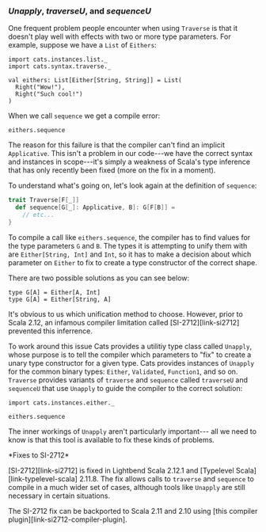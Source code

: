 ### *Unapply*, *traverseU*, and *sequenceU*

One frequent problem people encounter when using `Traverse`
is that it doesn't play well with effects
with two or more type parameters.
For example, suppose we have a `List` of `Eithers`:

```tut:book:silent
import cats.instances.list._
import cats.syntax.traverse._

val eithers: List[Either[String, String]] = List(
  Right("Wow!"),
  Right("Such cool!")
)
```

When we call `sequence` we get a compile error:

```tut:book:fail
eithers.sequence
```

The reason for this failure is that
the compiler can't find an implicit `Applicative`.
This isn't a problem in our code---we
have the correct syntax and instances in scope---it's
simply a weakness of Scala's type inference
that has only recently been fixed
(more on the fix in a moment).

To understand what's going on,
let's look again at the definition of `sequence`:

```scala
trait Traverse[F[_]]
  def sequence[G[_]: Applicative, B]: G[F[B]] =
    // etc...
}
```

To compile a call like `eithers.sequence`,
the compiler has to find values
for the type parameters `G` and `B`.
The types it is attempting to unify them with are
`Either[String, Int]` and `Int`,
so it has to make a decision about
which parameter on `Either` to fix
to create a type constructor of the correct shape.

There are two possible solutions as you can see below:

```tut:book:silent
type G[A] = Either[A, Int]
type G[A] = Either[String, A]
```

It's obvious to us which unification method to choose.
However, prior to Scala 2.12,
an infamous compiler limitation called [SI-2712][link-si2712]
prevented this inferrence.

To work around this issue
Cats provides a utilitiy type class called `Unapply`,
whose purpose is to tell the compiler
which parameters to "fix" to create
a unary type constructor for a given type.
Cats provides instances of `Unapply`
for the common binary types:
`Either`, `Validated`, `Function1`, and so on.
`Traverse` provides variants of `traverse` and `sequence`
called `traverseU` and `sequenceU`
that use `Unapply` to guide the compiler
to the correct solution:

```tut:book:silent
import cats.instances.either._
```

```tut:book
eithers.sequence
```

The inner workings of `Unapply`
aren't particularly important---
all we need to know is that this tool is available
to fix these kinds of problems.

<div class="callout callout-info">
*Fixes to SI-2712*

[SI-2712][link-si2712] is fixed in Lightbend Scala 2.12.1
and [Typelevel Scala][link-typelevel-scala] 2.11.8.
The fix allows calls to `traverse` and `sequence`
to compile in a much wider set of cases,
although tools like `Unapply` are still necessary
in certain situations.

The SI-2712 fix can be backported to Scala 2.11 and 2.10
using [this compiler plugin][link-si2712-compiler-plugin].
</div>
